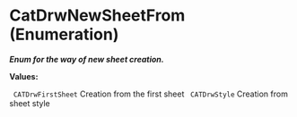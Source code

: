 # CatDrwNewSheetFrom (Enumeration)

**_Enum for the way of new sheet creation._**

**Values:**

` CATDrwFirstSheet`      Creation from the first sheet
` CATDrwStyle`      Creation from sheet style